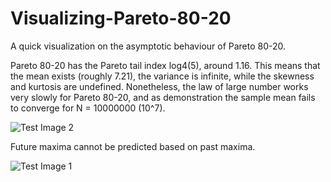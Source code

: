 # Visualizing-Pareto-80-20
A quick visualization on the asymptotic behaviour of Pareto 80-20. 

Pareto 80-20 has the Pareto tail index log4(5), around 1.16. This means that the mean exists (roughly 7.21), the variance is infinite, while the skewness and kurtosis are undefined. Nonetheless, the law of large number works very slowly for Pareto 80-20, and as demonstration the sample mean fails to converge for N = 10000000 (10^7).

![Test Image 2](https://github.com/fallintoplace/Visualizing-Pareto-80-20/blob/master/sample_mean.gif)

Future maxima cannot be predicted based on past maxima.

![Test Image 1](https://github.com/fallintoplace/Visualizing-Pareto-80-20/blob/master/samples_generated.gif)
